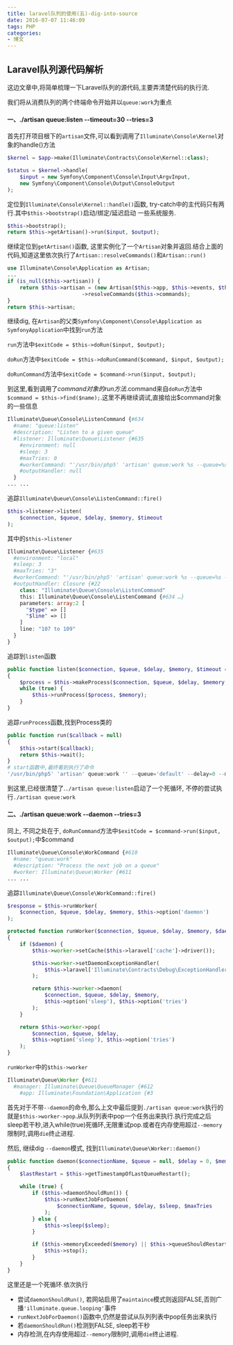 ```yaml
---
title: laravel队列的使用(五)-dig-into-source
date: 2016-07-07 11:46:09
tags: PHP
categories:
- 博文
---
```

## Laravel队列源代码解析
这边文章中,将简单梳理一下Laravel队列的源代码,主要弄清楚代码的执行流.

我们将从消费队列的两个终端命令开始并以`queue:work`为重点

#### 一、./artisan queue:listen --timeout=30 --tries=3
首先打开项目根下的`artisan`文件,可以看到调用了`Illuminate\Console\Kernel`对象的handle()方法
```php
$kernel = $app->make(Illuminate\Contracts\Console\Kernel::class);

$status = $kernel->handle(
    $input = new Symfony\Component\Console\Input\ArgvInput,
    new Symfony\Component\Console\Output\ConsoleOutput
);

```

定位到`Illuminate\Console\Kernel::handle()`函数, try-catch中的主代码只有两行.其中`$this->bootstrap()`启动/绑定/延迟启动 一些系统服务.
```php
$this->bootstrap();
return $this->getArtisan()->run($input, $output);
```

继续定位到`getArtisan()`函数, 这里实例化了一个`Artisan`对象并返回.结合上面的代码,知道这里依次执行了`Artisan::resolveCommands()`和`Artisan::run()`
```php
use Illuminate\Console\Application as Artisan;
...
if (is_null($this->artisan)) {
    return $this->artisan = (new Artisan($this->app, $this->events, $this->app->version()))
                        ->resolveCommands($this->commands);
}
return $this->artisan;
```

继续dig, 在`Artisan`的父类`Symfony\Component\Console\Application as SymfonyApplication`中找到`run`方法

`run`方法中`$exitCode = $this->doRun($input, $output);`

`doRun`方法中`$exitCode = $this->doRunCommand($command, $input, $output);`

`doRunCommand`方法中`$exitCode = $command->run($input, $output);`

到这里,看到调用了$command对象的run方法.$command来自`doRun`方法中`$command = $this->find($name);`.这里不再继续调试,直接给出$command对象的一些信息
```php
Illuminate\Queue\Console\ListenCommand {#634
  #name: "queue:listen"
  #description: "Listen to a given queue"
  #listener: Illuminate\Queue\Listener {#635
    #environment: null
    #sleep: 3
    #maxTries: 0
    #workerCommand: "'/usr/bin/php5' 'artisan' queue:work %s --queue=%s --delay=%s --memory=%s --sleep=%s --tries=%s"
    #outputHandler: null
  }
... ...
```

追踪`Illuminate\Queue\Console\ListenCommand::fire()`
```php
$this->listener->listen(
    $connection, $queue, $delay, $memory, $timeout
);
```

其中的`$this->listener`
```php
Illuminate\Queue\Listener {#635
  #environment: "local"
  #sleep: 3
  #maxTries: "3"
  #workerCommand: "'/usr/bin/php5' 'artisan' queue:work %s --queue=%s --delay=%s --memory=%s --sleep=%s --tries=%s"
  #outputHandler: Closure {#22
    class: "Illuminate\Queue\Console\ListenCommand"
    this: Illuminate\Queue\Console\ListenCommand {#634 …}
    parameters: array:2 [
      "$type" => []
      "$line" => []
    ]
    line: "107 to 109"
  }
}
```

追踪到`listen`函数
```php
public function listen($connection, $queue, $delay, $memory, $timeout = 60)
{
    $process = $this->makeProcess($connection, $queue, $delay, $memory, $timeout);
    while (true) {
        $this->runProcess($process, $memory);
    }
}
```

追踪`runProcess`函数,找到Process类的
```php
public function run($callback = null)
{
    $this->start($callback);
    return $this->wait();
}
# start函数中,最终看到执行了命令
'/usr/bin/php5' 'artisan' queue:work '' --queue='default' --delay=0 --memory=128 --sleep=3 --tries=3 --env='local'
```

到这里,已经很清楚了.`./artisan queue:listen`启动了一个死循环, 不停的尝试执行`./artisan queue:work`

#### 二、./artisan queue:work --daemon --tries=3
同上, 不同之处在于, `doRunCommand`方法中`$exitCode = $command->run($input, $output);`中$command
```php
Illuminate\Queue\Console\WorkCommand {#610
  #name: "queue:work"
  #description: "Process the next job on a queue"
  #worker: Illuminate\Queue\Worker {#611
... ...
```

追踪`Illuminate\Queue\Console\WorkCommand::fire()`
```php
$response = $this->runWorker(
    $connection, $queue, $delay, $memory, $this->option('daemon')
);
```

```php
protected function runWorker($connection, $queue, $delay, $memory, $daemon = false)
{
    if ($daemon) {
        $this->worker->setCache($this->laravel['cache']->driver());

        $this->worker->setDaemonExceptionHandler(
            $this->laravel['Illuminate\Contracts\Debug\ExceptionHandler']
        );

        return $this->worker->daemon(
            $connection, $queue, $delay, $memory,
            $this->option('sleep'), $this->option('tries')
        );
    }

    return $this->worker->pop(
        $connection, $queue, $delay,
        $this->option('sleep'), $this->option('tries')
    );
}
```

`runWorker`中的`$this->worker`
```php
Illuminate\Queue\Worker {#611
  #manager: Illuminate\Queue\QueueManager {#612
    #app: Illuminate\Foundation\Application {#3
```

首先对于不带`--daemon`的命令,那么上文中最后提到`./artisan queue:work`执行的就是`$this->worker->pop`.从队列列表中pop一个任务出来执行.执行完成之后sleep若干秒,进入while(true)死循环,无限重试pop.或者在内存使用超过`--memory`限制时,调用`die`终止进程.

然后, 继续dig `--daemon`模式, 找到`Illuminate\Queue\Worker::daemon()`
```php
public function daemon($connectionName, $queue = null, $delay = 0, $memory = 128, $sleep = 3, $maxTries = 0)
{
    $lastRestart = $this->getTimestampOfLastQueueRestart();

    while (true) {
        if ($this->daemonShouldRun()) {
            $this->runNextJobForDaemon(
                $connectionName, $queue, $delay, $sleep, $maxTries
            );
        } else {
            $this->sleep($sleep);
        }

        if ($this->memoryExceeded($memory) || $this->queueShouldRestart($lastRestart)) {
            $this->stop();
        }
    }
}
```

这里还是一个死循环.依次执行
* 尝试`daemonShouldRun()`, 若网站启用了`maintaince`模式则返回FALSE,否则广播`'illuminate.queue.looping'`事件
* `runNextJobForDaemon()`函数中,仍然是尝试从队列列表中pop任务出来执行
* 若`daemonShouldRun()`检测到FALSE, sleep若干秒
* 内存检测,在内存使用超过`--memory`限制时,调用`die`终止进程.